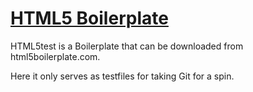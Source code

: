 # [HTML5 Boilerplate](http://html5boilerplate.com)

HTML5test is a Boilerplate that can be downloaded from html5boilerplate.com. 

Here it only serves as testfiles for taking Git for a spin. 